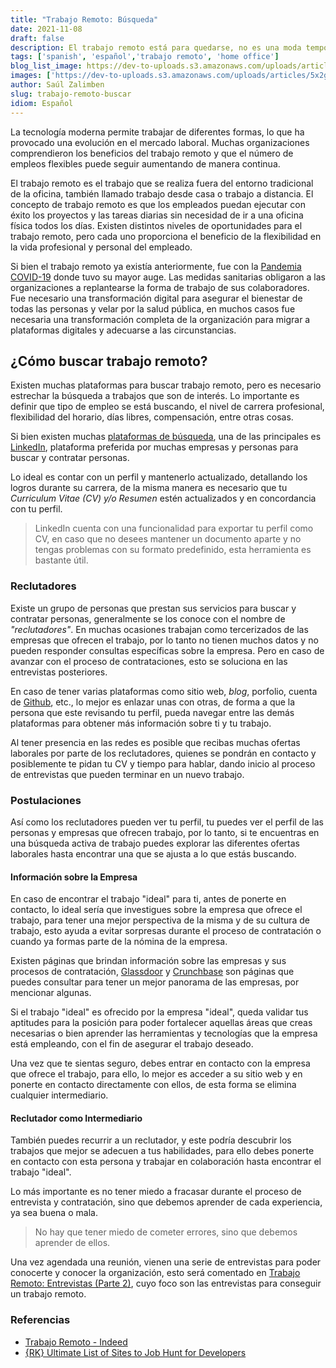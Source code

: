 ```yaml
---
title: "Trabajo Remoto: Búsqueda"
date: 2021-11-08
draft: false
description: El trabajo remoto está para quedarse, no es una moda temporal, y debemos estar preparados para los nuevos desafíos que se vienen.
tags: ['spanish', 'español','trabajo remoto', 'home office']
blog_list_image: https://dev-to-uploads.s3.amazonaws.com/uploads/articles/5x2gz9471clw7fx3cssz.jpg
images: ['https://dev-to-uploads.s3.amazonaws.com/uploads/articles/5x2gz9471clw7fx3cssz.jpg']
author: Saúl Zalimben
slug: trabajo-remoto-buscar
idiom: Español
---
```


La tecnología moderna permite trabajar de diferentes formas, lo que ha provocado una evolución en el mercado laboral. Muchas organizaciones comprendieron los beneficios del trabajo remoto y que el número de empleos flexibles puede seguir aumentando de manera continua.

El trabajo remoto es el trabajo que se realiza fuera del entorno tradicional de la oficina, también llamado trabajo desde casa o trabajo a distancia. El concepto de trabajo remoto es que los empleados puedan ejecutar con éxito los proyectos y las tareas diarias sin necesidad de ir a una oficina física todos los días.
Existen distintos niveles de oportunidades para el trabajo remoto, pero cada uno proporciona el beneficio de la flexibilidad en la vida profesional y personal del empleado.

Si bien el trabajo remoto ya existía anteriormente, fue con la [Pandemia COVID-19](https://es.wikipedia.org/wiki/Pandemia_de_COVID-19) donde tuvo su mayor auge. Las medidas sanitarias obligaron a las organizaciones a replantearse la forma de trabajo de sus colaboradores. Fue necesario una transformación digital para asegurar el bienestar de todas las personas y velar por la salud pública, en muchos casos fue necesaria una transformación completa de la organización para migrar a plataformas digitales y adecuarse a las circunstancias.

## ¿Cómo buscar trabajo remoto?

Existen muchas plataformas para buscar trabajo remoto, pero es necesario estrechar la búsqueda a trabajos que son de interés. Lo importante es definir que tipo de empleo se está buscando, el nivel de carrera profesional, flexibilidad del horario, días libres, compensación, entre otras cosas.

Si bien existen muchas [plataformas de búsqueda](https://randallkanna.com/job-sites-for-developers/), una de las principales es [LinkedIn](https://www.linkedin.com/), plataforma preferida por muchas empresas y personas para buscar y contratar personas.

Lo ideal es contar con un perfil y mantenerlo actualizado, detallando los logros durante su carrera, de la misma manera es necesario que tu *Curriculum Vitae (CV) y/o Resumen* estén actualizados y en concordancia con tu perfil.

>
> LinkedIn cuenta con una funcionalidad para exportar tu perfil como CV, en caso que no desees mantener un documento aparte y no tengas problemas con su formato predefinido, esta herramienta es bastante útil.
>

### Reclutadores

Existe un grupo de personas que prestan sus servicios para buscar y contratar personas, generalmente se los conoce con el nombre de *"reclutadores"*. En muchas ocasiones trabajan como tercerizados de las empresas que ofrecen el trabajo, por lo tanto no tienen muchos datos y no pueden responder consultas específicas sobre la empresa. Pero en caso de avanzar con el proceso de contrataciones, esto se soluciona en las entrevistas posteriores.

En caso de tener varias plataformas como sitio web, *blog*, porfolio, cuenta de [Github](https://github.com/), etc., lo mejor es enlazar unas con otras, de forma a que la persona que este revisando tu perfil, pueda navegar entre las demás plataformas para obtener más información sobre ti y tu trabajo.

Al tener presencia en las redes es posible que recibas muchas ofertas laborales por parte de los reclutadores, quienes se pondrán en contacto y posiblemente te pidan tu CV y tiempo para hablar, dando inicio al proceso de entrevistas que pueden terminar en un nuevo trabajo.

### Postulaciones

Así como los reclutadores pueden ver tu perfil, tu puedes ver el perfil de las personas y empresas que ofrecen trabajo, por lo tanto, si te encuentras en una búsqueda activa de trabajo puedes explorar las diferentes ofertas laborales hasta encontrar una que se ajusta a lo que estás buscando.

#### Información sobre la Empresa

En caso de encontrar el trabajo "ideal" para ti, antes de ponerte en contacto, lo ideal sería que investigues sobre la empresa que ofrece el trabajo, para tener una mejor perspectiva de la misma y de su cultura de trabajo, esto ayuda a evitar sorpresas durante el proceso de contratación o cuando ya formas parte de la nómina de la empresa.

Existen páginas que brindan información sobre las empresas y sus procesos de contratación, [Glassdoor](https://www.glassdoor.com/) y [Crunchbase](https://www.crunchbase.com/) son páginas que puedes consultar para tener un mejor panorama de las empresas, por mencionar algunas.

Si el trabajo "ideal" es ofrecido por la empresa "ideal", queda validar tus aptitudes para la posición para poder fortalecer aquellas áreas que creas necesarias o bien aprender las herramientas y tecnologías que la empresa está empleando, con el fin de asegurar el trabajo deseado.

Una vez que te sientas seguro, debes entrar en contacto con la empresa que ofrece el trabajo, para ello, lo mejor es acceder a su sitio web y en ponerte en contacto directamente con ellos, de esta forma se elimina cualquier intermediario. 

#### Reclutador como Intermediario

También puedes recurrir a un reclutador, y este podría descubrir los trabajos que mejor se adecuen a tus habilidades, para ello debes ponerte en contacto con esta persona y trabajar en colaboración hasta encontrar el trabajo "ideal".

Lo más importante es no tener miedo a fracasar durante el proceso de entrevista y contratación, sino que debemos aprender de cada experiencia, ya sea buena o mala.

>
> No hay que tener miedo de cometer errores, sino que debemos aprender de ellos. 
> 

Una vez agendada una reunión, vienen una serie de entrevistas para poder conocerte y conocer la organización, esto será comentado en [Trabajo Remoto: Entrevistas (Parte 2)](blog/spanish/posts/trabajo-remoto-entrevista/), cuyo foco son las entrevistas para conseguir un trabajo remoto.

### Referencias

- [Trabajo Remoto - Indeed](https://mx.indeed.com/orientacion-profesional/como-encontrar-empleo/trabajo-remoto)
- [{RK} Ultimate List of Sites to Job Hunt for Developers
 ](https://randallkanna.com/job-sites-for-developers/)

